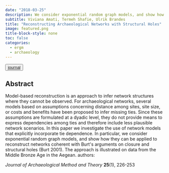 ```yaml
---
date: "2018-03-25"
description: We consider exponential random graph models, and show how they can be applied to reconstruct networks coherent with Burt's arguments on closure and structural holes (Burt 2001).
subtitle: Viviana Amati, Termeh Shafie, Ulrik Brandes
title: "Reconstructing Archaeological Networks with Structural Holes"
image: featured.png
title-block-style: none
toc: false
categories: 
  - ergm
  - archaeology
---
```


<button type="button" class="btn btn-outline-success"><a href="https://doi.org/10.1007/s10816-017-9335-1" target="_blank">journal</a></button>



## Abstract 
Model-based reconstruction is an approach to infer network structures where they cannot be observed. For archaeological networks, several models based on assumptions concerning distance among sites, site size, or costs and benefits have been proposed to infer missing ties. Since these assumptions are formulated at a dyadic level, they do not provide means to express dependencies among ties and therefore include less plausible network scenarios. In this paper we investigate the use of network models that explicitly incorporate tie dependence. In particular, we consider exponential random graph models, and show how they can be applied to reconstruct networks coherent with Burt's arguments on closure and structural holes (Burt 2001). The approach is illustrated on data from the Middle Bronze Age in the Aegean.
authors:
 
*Journal of Archaeological Method and Theory* **25**(1), 226-253